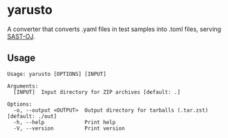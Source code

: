 # yarusto

A converter that converts .yaml files in test samples into .toml files, serving [SAST-OJ](https://github.com/NJUPT-SAST/sastoj).

## Usage

```plaintext
Usage: yarusto [OPTIONS] [INPUT]

Arguments:
  [INPUT]  Input directory for ZIP archives [default: .]

Options:
  -o, --output <OUTPUT>  Output directory for tarballs (.tar.zst) [default: ./out]
  -h, --help             Print help
  -V, --version          Print version
```
